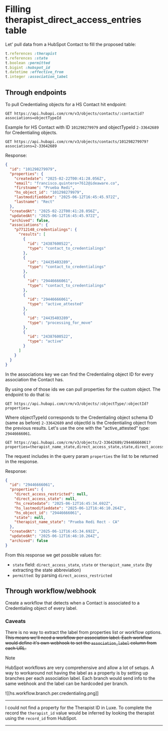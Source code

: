 # Filling therapist_direct_access_entries table

Let' pull data from a HubSpot Contact to fill the proposed table:
```ruby
t.references :therapist
t.references :state
t.boolean :permitted
t.bigint :hubspot_id
t.datetime :effective_from
t.integer :association_label
```

## Through endpoints

To pull Credentialing objects for a HS Contact hit endpoint:
```
GET https://api.hubapi.com/crm/v3/objects/contacts/:contactid?associations=objectTypeId
```

Example for HS Contact with ID `101298279979` and objectTypeId `2-33642689` for Credentialing objects.

```
GET https://api.hubapi.com/crm/v3/objects/contacts/101298279979?associations=2-33642689
```

Response:
```json
{
  "id": "101298279979",
  "properties": {
    "createdate": "2025-02-22T00:41:28.056Z",
    "email": "francisco.quintero+7612@ideaware.co",
    "firstname": "Prueba Redi",
    "hs_object_id": "101298279979",
    "lastmodifieddate": "2025-06-12T16:45:45.972Z",
    "lastname": "Rect"
  },
  "createdAt": "2025-02-22T00:41:28.056Z",
  "updatedAt": "2025-06-12T16:45:45.972Z",
  "archived": false,
  "associations": {
    "p7712148_credentialings": {
      "results": [
        {
          "id": "24387600522",
          "type": "contact_to_credentialings"
        },
        {
          "id": "24435403289",
          "type": "contact_to_credentialings"
        },
        {
          "id": "29446666061",
          "type": "contact_to_credentialings"
        },
        {
          "id": "29446666061",
          "type": "active_attested"
        },
        {
          "id": "24435403289",
          "type": "processing_for_move"
        },
        {
          "id": "24387600522",
          "type": "active"
        }
      ]
    }
  }
}
```

In the associations key we can find the Credentialing object ID for every association the Contact has.

By using one of those ids we can pull properties for the custom object. The endpoint to do that is:
```
GET https://api.hubapi.com/crm/v3/objects/:objectType/:objectId?properties=
```

Where objectTypeId corresponds to the Credentialing object schema ID (same as before) `2-33642689` and objectId is the Credentialing object from the previous results. Let's use the one with the "active_attested" type: `29446666061`.

```
GET https://api.hubapi.com/crm/v3/objects/2-33642689/29446666061?properties=therapist_name_state,direct_access_state,state,direct_access_restricted
```

The request includes in the query param `properties` the list to be returned in the response.

Response:
```json
{
  "id": "29446666061",
  "properties": {
    "direct_access_restricted": null,
    "direct_access_state": null,
    "hs_createdate": "2025-06-12T16:45:34.692Z",
    "hs_lastmodifieddate": "2025-06-12T16:46:10.264Z",
    "hs_object_id": "29446666061",
    "state": null,
    "therapist_name_state": "Prueba Redi Rect - CA"
  },
  "createdAt": "2025-06-12T16:45:34.692Z",
  "updatedAt": "2025-06-12T16:46:10.264Z",
  "archived": false
}
```

From this response we get possible values for:

- `state` field: `direct_access_state`, `state` or `therapist_name_state` (by extracting the state abbreviation)
- `permitted`: by parsing `direct_access_restricted`

## Through workflow/webhook

Create a workflow that detects when a Contact is associated to a Credentialing object of every label.

### Caveats

There is no way to extract the label from properties list or workflow options. ~~This means we'll need a workflow per association label. Each workflow would define it's own webhook to set the `association_label` column from each URL.~~

> [!Note]
> HubSpot workflows are very comprehensive and allow a lot of setups.
> A way to workaround not having the label as a property is by setting up branches per each association label. Each branch would send info to the same webhook and the label can be hardcoded per branch.

![[hs.workflow.branch.per.credentialing.png]]

---

I could not find a property for the Therapist ID in Luxe. To complete the record the `therapist_id` value would be inferred by looking the therapist using the `record_id` from HubSpot.

---

